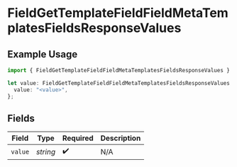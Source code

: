 # FieldGetTemplateFieldFieldMetaTemplatesFieldsResponseValues

## Example Usage

```typescript
import { FieldGetTemplateFieldFieldMetaTemplatesFieldsResponseValues } from "@documenso/sdk-typescript/models/operations";

let value: FieldGetTemplateFieldFieldMetaTemplatesFieldsResponseValues = {
  value: "<value>",
};
```

## Fields

| Field              | Type               | Required           | Description        |
| ------------------ | ------------------ | ------------------ | ------------------ |
| `value`            | *string*           | :heavy_check_mark: | N/A                |
